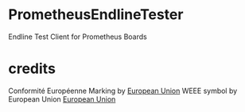 # PrometheusEndlineTester
Endline Test Client for Prometheus Boards

# credits

Conformité Européenne Marking by [European Union](https://ec.europa.eu/growth/single-market/ce-marking_en)
WEEE symbol by European Union [European Union](https://commons.wikimedia.org/wiki/File:WEEE_symbol_vectors.svg)
